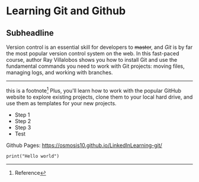 # Learning Git and Github

## Subheadline
Version control is an essential skill for developers to ~~master~~, and _Git_ is by far the most popular version control system on the web. In this fast-paced course, author Ray Villalobos shows you how to install Git and use the fundamental commands you need to work with Git projects: moving files, managing logs, and working with branches.
***
this is a footnote[^1]
Plus, you'll learn how to work with the popular GitHub website to explore existing projects, clone them to your local hard drive, and use them as templates for your new projects.

+ Step 1
+ Step 2
+ Step 3
 + Test

Github Pages: https://osmosis10.github.io/LinkedInLearning-git/
```
print("Hello world")
```

[^1]: Reference
